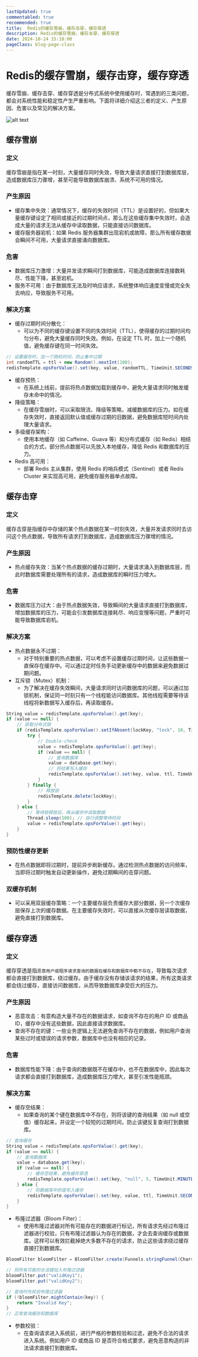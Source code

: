 ```yaml
---
lastUpdated: true
commentabled: true
recommended: true
title:  Redis的缓存雪崩，缓存击穿，缓存穿透
description: Redis的缓存雪崩，缓存击穿，缓存穿透
date: 2024-10-24 15:18:00
pageClass: blog-page-class
---
```


# Redis的缓存雪崩，缓存击穿，缓存穿透 #

缓存雪崩、缓存击穿、缓存穿透是分布式系统中使用缓存时，常遇到的三类问题，都会对系统性能和稳定性产生严重影响。下面将详细介绍这三者的定义、产生原因、危害以及常见的解决方案。

![alt text](/images/cmono-1539818-20241022110216830-330606891.png)

## 缓存雪崩 ##

### 定义 ###

缓存雪崩是指在某一时刻，大量缓存同时失效，导致大量请求直接打到数据库层，造成数据库压力骤增，甚至可能导致数据库崩溃、系统不可用的情况。

### 产生原因 ###

- 缓存集中失效：通常情况下，缓存的失效时间（TTL）是设置好的，但如果大量缓存键设定了相同或接近的过期时间点，那么在这些缓存集中失效时，会造成大量的请求无法从缓存中读取数据，只能直接访问数据库。
- 缓存服务器宕机：如果 Redis 服务器集群出现宕机或故障，那么所有缓存数据会瞬间不可用，大量请求直接涌向数据库。

### 危害 ###

- 数据库压力激增：大量并发请求瞬间打到数据库，可能造成数据库连接数耗尽、性能下降，甚至宕机。
- 服务不可用：由于数据库无法及时响应请求，系统整体响应速度变慢或完全失去响应，导致服务不可用。

### 解决方案 ###

- 缓存过期时间分散化：
  - 可以为不同的缓存键设置不同的失效时间（TTL），使得缓存的过期时间均匀分布，避免大量缓存同时失效。例如，在设定 TTL 时，加上一个随机值，避免缓存键在同一时间失效。

```c#
// 设置缓存时，加一个随机时间，防止集中过期
int randomTTL = ttl + new Random().nextInt(100); 
redisTemplate.opsForValue().set(key, value, randomTTL, TimeUnit.SECONDS);
```

- 缓存预热：
  - 在系统上线前，提前将热点数据加载到缓存中，避免大量请求同时触发缓存未命中的情况。
- 降级策略：
  - 在缓存雪崩时，可以采取限流、降级等策略，减缓数据库的压力。如在缓存失效时，直接返回默认值或缓存过期的旧数据，避免数据库短时间内处理大量请求。
- 多级缓存架构：
  - 使用本地缓存（如 Caffeine、Guava 等）和分布式缓存（如 Redis）相结合的方式，部分热点数据可以先放入本地缓存，降低 Redis 和数据库的压力。
- Redis 高可用：
  - 部署 Redis 主从集群，使用 Redis 的哨兵模式（Sentinel）或者 Redis Cluster 来实现高可用，避免缓存服务器单点故障。

## 缓存击穿 ##

### 定义 ###

缓存击穿是指缓存中存储的某个热点数据在某一时刻失效，大量并发请求同时去访问这个热点数据，导致所有请求打到数据库，造成数据库压力骤增的情况。

### 产生原因 ###

- 热点缓存失效：当某个热点数据的缓存过期时，大量请求涌入到数据库层，而此时数据库需要处理所有的请求，造成数据库的瞬时压力增大。

### 危害 ###

- 数据库压力过大：由于热点数据失效，导致瞬间的大量请求直接打到数据库，增加数据库的压力，可能会引发数据库连接耗尽、响应变慢等问题，严重时可能导致数据库宕机。

### 解决方案 ###

- 热点数据永不过期：
  - 对于特别重要的热点数据，可以考虑不设置缓存过期时间，让这些数据一直保存在缓存中。可以通过定时任务手动更新缓存中的数据来避免数据过期问题。
- 互斥锁（Mutex）机制：
  - 为了解决在缓存失效瞬间，大量请求同时访问数据库的问题，可以通过加锁机制，保证同一时刻只有一个线程能访问数据库。其他线程需要等待该线程将新数据写入缓存后，再读取缓存。

```c#
String value = redisTemplate.opsForValue().get(key);
if (value == null) {
    // 获取分布式锁
    if (redisTemplate.opsForValue().setIfAbsent(lockKey, "lock", 10, TimeUnit.SECONDS)) {
        try {
            // Double-check
            value = redisTemplate.opsForValue().get(key);
            if (value == null) {
                // 查询数据库
                value = database.get(key);
                // 将结果写入缓存
                redisTemplate.opsForValue().set(key, value, ttl, TimeUnit.SECONDS);
            }
        } finally {
            // 释放锁
            redisTemplate.delete(lockKey);
        }
    } else {
        // 等待锁释放后，再从缓存中读取数据
        Thread.sleep(100); // 自行调整等待时间
        value = redisTemplate.opsForValue().get(key);
    }
}
```

### 预防性缓存更新 ###

- 在热点数据即将过期时，提前异步刷新缓存。通过检测热点数据的访问频率，当即将过期时触发自动更新操作，避免过期瞬间的击穿问题。

### 双缓存机制 ###

- 可以采用双层缓存策略：一个主要缓存层负责缓存大部分数据，另一个次缓存层保存上次的缓存数据。在主要缓存失效时，可以直接从次缓存层读取数据，避免直接打到数据库。

## 缓存穿透 ##

### 定义 ###

缓存穿透是指`恶意用户或程序请求查询的数据在缓存和数据库中都不存在`，导致每次请求都会直接打到数据库，绕过缓存。由于缓存没有存储该请求的结果，所有这类请求都会绕过缓存，直接访问数据库，从而导致数据库承受巨大的压力。

### 产生原因 ###

- 恶意攻击：有意构造大量不存在的数据请求，如查询不存在的用户 ID 或商品 ID，缓存中没有这些数据，因此直接请求数据库。
- 查询不存在的键：一些业务逻辑上无法避免查询不存在的数据，例如用户查询某些过时或错误的请求参数，数据库中也没有相应的记录。

### 危害 ###

- 数据库性能下降：由于查询的数据既不在缓存中，也不在数据库中，因此每次请求都会直接打到数据库，造成数据库压力增大，甚至引发性能瓶颈。

### 解决方案 ###

- 缓存空结果：
  - 如果查询的某个键在数据库中不存在，则将该键的查询结果（如 null 或空值）缓存起来，并设定一个较短的过期时间，防止该键反复查询打到数据库。
  
```c#
// 查询缓存
String value = redisTemplate.opsForValue().get(key);
if (value == null) {
    // 查询数据库
    value = database.get(key);
    if (value == null) {
        // 缓存空结果，避免缓存穿透
        redisTemplate.opsForValue().set(key, "null", 5, TimeUnit.MINUTES);
    } else {
        // 将数据库中的值写入缓存
        redisTemplate.opsForValue().set(key, value, ttl, TimeUnit.SECONDS);
    }
}
```

- 布隆过滤器（Bloom Filter）：
  - 使用布隆过滤器对所有可能存在的数据进行标记，所有请求先经过布隆过滤器进行校验，只有布隆过滤器认为存在的数据，才会去查询缓存或数据库。这样可以有效拦截掉绝大多数不存在的请求，防止这些请求绕过缓存直接打到数据库。

```c#
BloomFilter bloomFilter = BloomFilter.create(Funnels.stringFunnel(Charset.forName("UTF-8")), 100000);

// 将所有可能的合法键加入布隆过滤器
bloomFilter.put("validKey1");
bloomFilter.put("validKey2");

// 查询时先校验布隆过滤器
if (!bloomFilter.mightContain(key)) {
    return "Invalid Key";
}
// 正常查询缓存和数据库
```

- 参数校验：
  - 在查询请求进入系统前，进行严格的参数校验和过滤，避免不合法的请求进入系统。例如用户 ID 或商品 ID 是否符合格式要求，避免恶意构造的非法请求直接打到数据库。
